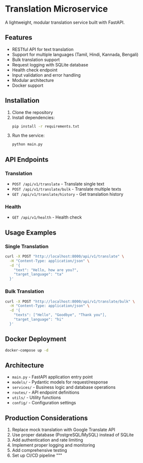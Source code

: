 # Translation Microservice

A lightweight, modular translation service built with FastAPI.

## Features

- RESTful API for text translation
- Support for multiple languages (Tamil, Hindi, Kannada, Bengali)
- Bulk translation support
- Request logging with SQLite database
- Health check endpoint
- Input validation and error handling
- Modular architecture
- Docker support

## Installation

1. Clone the repository
2. Install dependencies:
   ```bash
   pip install -r requirements.txt
   ```
3. Run the service:
   ```bash
   python main.py
   ```

## API Endpoints

### Translation
- `POST /api/v1/translate` - Translate single text
- `POST /api/v1/translate/bulk` - Translate multiple texts
- `GET /api/v1/translate/history` - Get translation history

### Health
- `GET /api/v1/health` - Health check

## Usage Examples

### Single Translation
```bash
curl -X POST "http://localhost:8000/api/v1/translate" \
  -H "Content-Type: application/json" \
  -d '{
    "text": "Hello, how are you?",
    "target_language": "ta"
  }'
```

### Bulk Translation
```bash
curl -X POST "http://localhost:8000/api/v1/translate/bulk" \
  -H "Content-Type: application/json" \
  -d '{
    "texts": ["Hello", "Goodbye", "Thank you"],
    "target_language": "hi"
  }'
```

## Docker Deployment

```bash
docker-compose up -d
```

## Architecture

- `main.py` - FastAPI application entry point
- `models/` - Pydantic models for request/response
- `services/` - Business logic and database operations
- `routes/` - API endpoint definitions
- `utils/` - Utility functions
- `config/` - Configuration settings

## Production Considerations

1. Replace mock translation with Google Translate API
2. Use proper database (PostgreSQL/MySQL) instead of SQLite
3. Add authentication and rate limiting
4. Implement proper logging and monitoring
5. Add comprehensive testing
6. Set up CI/CD pipeline
"""
